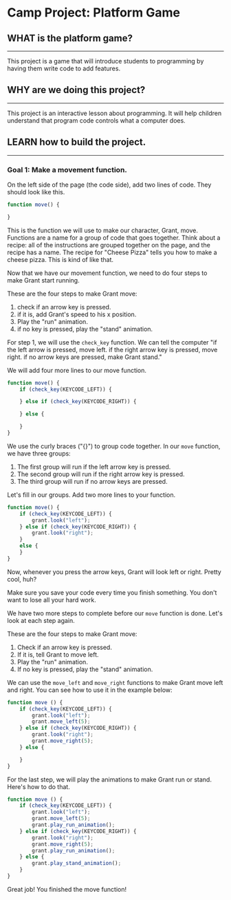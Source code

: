 # Camp Project: Platform Game

## WHAT is the platform game?
-----------------------------
This project is a game that will introduce students to programming by having them
write code to add features.

## WHY are we doing this project?
---------------------------------
This project is an interactive lesson about programming. It will help children
understand that program code controls what a computer does.

## LEARN how to build the project.
----------------------------------

### Goal 1: Make a movement function.
On the left side of the page (the code side), add two lines of code. They should
look like this.

```js
function move() {

}
```

This is the function we will use to make our character, Grant, move. Functions are
a name for a group of code that goes together. Think about a recipe: all of the instructions
are grouped together on the page, and the recipe has a name. The recipe for "Cheese Pizza"
tells you how to make a cheese pizza. This is kind of like that.

Now that we have our movement function, we need to do four steps to make Grant start
running.

These are the four steps to make Grant move:
1. check if an arrow key is pressed.
2. if it is, add Grant's speed to his x position.
3. Play the "run" animation.
4. if no key is pressed, play the "stand" animation.

For step 1, we will use the `check_key` function. We can tell the computer
"if the left arrow is pressed, move left. if the right arrow key is pressed, move right.
if no arrow keys are pressed, make Grant stand."

We will add four more lines to our move function.
```js
function move() {
    if (check_key(KEYCODE_LEFT)) {

    } else if (check_key(KEYCODE_RIGHT)) {

    } else {

    }
}
```

We use the curly braces ("{}") to group code together. In our `move` function,
we have three groups:
1. The first group will run if the left arrow key is pressed.
2. The second group will run if the right arrow key is pressed.
3. The third group will run if no arrow keys are pressed.

Let's fill in our groups. Add two more lines to your function.

```js
function move() {
    if (check_key(KEYCODE_LEFT)) {
        grant.look("left");
    } else if (check_key(KEYCODE_RIGHT)) {
        grant.look("right");
    }
    else {
    }
}
```

Now, whenever you press the arrow keys, Grant will look left or right. Pretty cool, huh?

Make sure you save your code every time you finish something. You don't want to lose all
your hard work.

We have two more steps to complete before our `move` function is done. Let's look at each
step again.

These are the four steps to make Grant move:
1. Check if an arrow key is pressed.
2. If it is, tell Grant to move left.
3. Play the "run" animation.
4. If no key is pressed, play the "stand" animation.

We can use the `move_left` and `move_right` functions to make Grant move left and
right. You can see how to use it in the example below:

```js
function move () {
    if (check_key(KEYCODE_LEFT)) {
        grant.look("left");
        grant.move_left(5);
    } else if (check_key(KEYCODE_RIGHT)) {
        grant.look("right");
        grant.move_right(5);
    } else {

    }
}
```

For the last step, we will play the animations to make Grant run or stand. Here's
how to do that.

```js
function move () {
    if (check_key(KEYCODE_LEFT)) {
        grant.look("left");
        grant.move_left(5);
        grant.play_run_animation();
    } else if (check_key(KEYCODE_RIGHT)) {
        grant.look("right");
        grant.move_right(5);
        grant.play_run_animation();
    } else {
        grant.play_stand_animation();
    }
}
```

Great job! You finished the move function!
